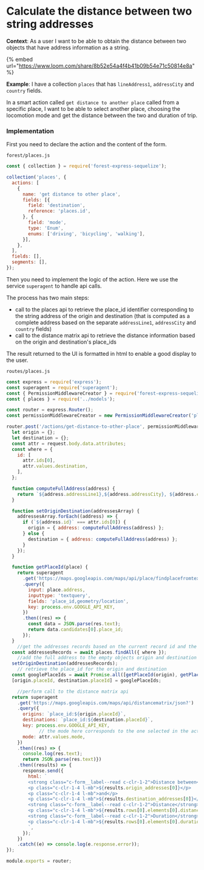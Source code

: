 # Calculate the distance between two string addresses

**Context**: As a user I want to be able to obtain the distance between two objects that have address information as a string.

{% embed url="https://www.loom.com/share/8b52e54a4f4b41b09b54e71c50814e8a" %}

**Example**: I have a collection `places` that has `lineAddress1`, `addressCity` and `country` fields.

In a smart action called `get distance to another place` called from a specific place, I want to be able to select another place, choosing the locomotion mode and get the distance between the two and duration of trip.

### Implementation

First you need to declare the action and the content of the form.

`forest/places.js`

```jsx
const { collection } = require('forest-express-sequelize');

collection('places', {
  actions: [
    {
      name: 'get distance to other place',
      fields: [{
        field: 'destination',
        reference: 'places.id',
      }, {
        field: 'mode',
        type: 'Enum',
        enums: ['driving', 'bicycling', 'walking'],
      }],
    },
  ],
  fields: [],
  segments: [],
});
```

Then you need to implement the logic of the action. Here we use the service `superagent` to handle api calls.

The process has two main steps:

* call to the places api to retrieve the place\_id identifier corresponding to the string address of the origin and destination (that is computed as a complete address based on the separate `addressLine1`, `addressCity` and `country` fields)
* call to the distance matrix api to retrieve the distance information based on the origin and destination's place\_ids

The result returned to the UI is formatted in html to enable a good display to the user.

`routes/places.js`

```javascript
const express = require('express');
const superagent = require('superagent');
const { PermissionMiddlewareCreator } = require('forest-express-sequelize');
const { places } = require('../models');

const router = express.Router();
const permissionMiddlewareCreator = new PermissionMiddlewareCreator('places');

router.post('/actions/get-distance-to-other-place', permissionMiddlewareCreator.smartAction(), async (request, response, next) => {
  let origin = {};
  let destination = {};
  const attr = request.body.data.attributes;
  const where = {
    id: [
      attr.ids[0],
      attr.values.destination,
    ],
  };

  function computeFullAddress(address) {
    return `${address.addressLine1},${address.addressCity}, ${address.country}`;
  }

  function setOriginDestination(addressesArray) {
    addressesArray.forEach((address) => {
      if (`${address.id}` === attr.ids[0]) {
        origin = { address: computeFullAddress(address) };
      } else {
        destination = { address: computeFullAddress(address) };
      }
    });
  }

  function getPlaceId(place) {
    return superagent
      .get('https://maps.googleapis.com/maps/api/place/findplacefromtext/json?')
      .query({
        input: place.address,
        inputtype: 'textquery',
        fields: 'place_id,geometry/location',
        key: process.env.GOOGLE_API_KEY,
      })
      .then((res) => {
        const data = JSON.parse(res.text);
        return data.candidates[0].place_id;
      });
  }
	//get the addresses records based on the current record id and the selected destination id
  const addressesRecords = await places.findAll({ where });
	//add the full address to the empty objects origin and destination
  setOriginDestination(addressesRecords);
	// retrieve the place_id for the origin and destination
  const googlePlaceIds = await Promise.all([getPlaceId(origin), getPlaceId(destination)]);
  [origin.placeId, destination.placeId] = googlePlaceIds;

	//perform call to the distance matrix api
  return superagent
    .get('https://maps.googleapis.com/maps/api/distancematrix/json?')
    .query({
      origins: `place_id:${origin.placeId}`,
      destinations: `place_id:${destination.placeId}`,
      key: process.env.GOOGLE_API_KEY,
			// the mode here corresponds to the one selected in the action form
      mode: attr.values.mode,
    })
    .then((res) => {
      console.log(res.text);
      return JSON.parse(res.text)})
    .then((results) => {
      response.send({
        html: `
        <strong class="c-form__label--read c-clr-1-2">Distance between</strong>
        <p class="c-clr-1-4 l-mb">${results.origin_addresses[0]}</p>
        <p class="c-clr-1-4 l-mb">and</p>
        <p class="c-clr-1-4 l-mb">${results.destination_addresses[0]}</p>
        <strong class="c-form__label--read c-clr-1-2">Distance</strong>
        <p class="c-clr-1-4 l-mb">${results.rows[0].elements[0].distance.text}</p>
        <strong class="c-form__label--read c-clr-1-2">Duration</strong>
        <p class="c-clr-1-4 l-mb">${results.rows[0].elements[0].duration.text}</p>
        `,
      });
    })
    .catch((e) => console.log(e.response.error));
});

module.exports = router;
```
